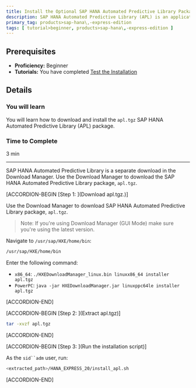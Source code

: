 ```yaml
---
title: Install the Optional SAP HANA Automated Predictive Library Package for SAP HANA, express edition
description: SAP HANA Automated Predictive Library (APL) is an application function library which exposes the data mining capabilities of the Automated Analytics engine in SAP HANA, express edition through a set of functions.
primary_tag: products>sap-hana\,-express-edition
tags: [ tutorial>beginner, products>sap-hana\,-express-edition ]
---
```


<!-- loio31a2f9637e5747298b29c2960d2c286c -->

## Prerequisites
 - **Proficiency:** Beginner
 - **Tutorials:**  You have completed [Test the Installation](http://developers.sap.com/tutorials/hxe-ua-test-binary.html)  

## Details
### You will learn
You will learn how to download and install the `apl.tgz` SAP HANA Automated Predictive Library (APL) package.

### Time to Complete
3 min

---

SAP HANA Automated Predictive Library is a separate download in the Download Manager. Use the Download Manager to download the SAP HANA Automated Predictive Library package, `apl.tgz`.

[ACCORDION-BEGIN [Step 1: ](Download apl.tgz.)]

Use the Download Manager to download SAP HANA Automated Predictive Library package, `apl.tgz`.

> Note:
> If you're using Download Manager (GUI Mode) make sure you're using the latest version.
> 
> 

Navigate to `/usr/sap/HXE/home/bin`:

```bash
/usr/sap/HXE/home/bin
```

Enter the following command:

-   `x86_64`: `./HXEDownloadManager_linux.bin linuxx86_64 installer apl.tgz`
-   `PowerPC`: `java -jar HXEDownloadManager.jar linuxppc64le installer apl.tgz`

[ACCORDION-END]

[ACCORDION-BEGIN [Step 2: ](Extract apl.tgz)]

```bash
tar -xvzf apl.tgz
```

[ACCORDION-END]

[ACCORDION-BEGIN [Step 3: ](Run the installation script)]

As the `sid``adm` user, run:

```bash
<extracted_path>/HANA_EXPRESS_20/install_apl.sh
```

[ACCORDION-END]


